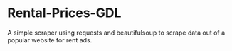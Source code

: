 # Rental-Prices-GDL


A simple scraper using requests and beautifulsoup to scrape data out of a popular website for rent ads. 
